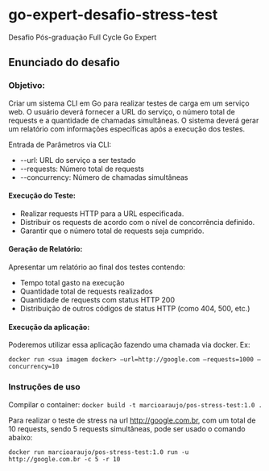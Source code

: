 # go-expert-desafio-stress-test

Desafio Pós-graduação Full Cycle Go Expert

## Enunciado do desafio

### Objetivo:

Criar um sistema CLI em Go para realizar testes de carga em um serviço web. O usuário deverá fornecer a URL do serviço, o número total de requests e a quantidade de chamadas simultâneas.
O sistema deverá gerar um relatório com informações específicas após a execução dos testes.

Entrada de Parâmetros via CLI:

- --url: URL do serviço a ser testado
- --requests: Número total de requests
- --concurrency: Número de chamadas simultâneas

#### Execução do Teste:

- Realizar requests HTTP para a URL especificada.
- Distribuir os requests de acordo com o nível de concorrência definido.
- Garantir que o número total de requests seja cumprido.

#### Geração de Relatório:

Apresentar um relatório ao final dos testes contendo:

- Tempo total gasto na execução
- Quantidade total de requests realizados
- Quantidade de requests com status HTTP 200
- Distribuição de outros códigos de status HTTP (como 404, 500, etc.)

#### Execução da aplicação:

Poderemos utilizar essa aplicação fazendo uma chamada via docker. Ex:

`docker run <sua imagem docker> —url=http://google.com —requests=1000 —concurrency=10`

### Instruções de uso

Compilar o container:
`docker build -t marcioaraujo/pos-stress-test:1.0 .`

Para realizar o teste de stress na url http://google.com.br, com um total de 10 requests, sendo 5 requests simultâneas, pode ser usado o comando abaixo:

`docker run marcioaraujo/pos-stress-test:1.0 run -u http://google.com.br -c 5 -r 10`
